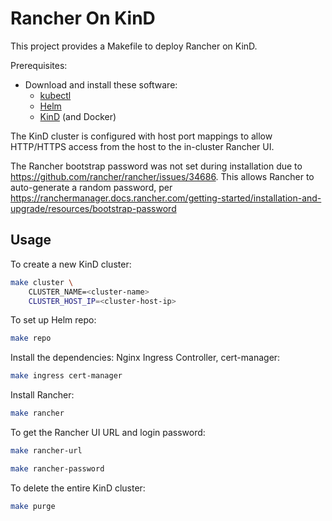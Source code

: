 # Rancher On KinD

This project provides a Makefile to deploy Rancher on KinD.

Prerequisites:

* Download and install these software:
  * [kubectl](https://kubernetes.io/docs/tasks/tools/)
  * [Helm](https:///helm.sh)
  * [KinD](https://kind.sigs.k8s.io/) (and Docker)

The KinD cluster is configured with host port mappings to allow HTTP/HTTPS access
from the host to the in-cluster Rancher UI.

The Rancher bootstrap password was not set during installation due to
https://github.com/rancher/rancher/issues/34686. This allows Rancher to
auto-generate a random password, per
https://ranchermanager.docs.rancher.com/getting-started/installation-and-upgrade/resources/bootstrap-password

## Usage

To create a new KinD cluster:
```sh
make cluster \
	CLUSTER_NAME=<cluster-name>
	CLUSTER_HOST_IP=<cluster-host-ip>
```

To set up Helm repo:
```sh
make repo
```

Install the dependencies: Nginx Ingress Controller, cert-manager:
```sh
make ingress cert-manager
```

Install Rancher:
```sh
make rancher
```

To get the Rancher UI URL and login password:
```sh
make rancher-url

make rancher-password
```

To delete the entire KinD cluster:
```sh
make purge
```
